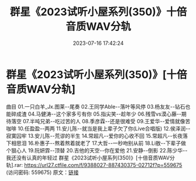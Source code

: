﻿---
title: 群星《2023试听小屋系列(350)》十倍音质WAV分轨
date: 2023-07-16 17:42:24
categories: WAV车载音乐、镜像
tags: 华语中文
---
# 群星《2023试听小屋系列(350)》[十倍音质WAV分轨]

曲目
01.一只白羊_Jx.图莱--尾奏
02.王同学Able--落叶等风停
03.杨友友--钻石也能碎成渣
04.马健涛--这个家多亏有你
05.指尖笑--趁年少
06.残雪vs漠心藤--期待落空
07.半吨兄弟--吃过苦的人
08.季彦霖--还是很难受
09.王爱华--爱情就像苦咖啡
10.任盈盈--两两
11.安儿陈--就当是我上辈子欠了你(Live合唱版)
12.侯泽润--寂寞囚牢
13.安儿陈--荒谬的半生
14.常超凡--爱你的心收不回
15.常超凡--长夜落下相思泪
16.朴惠子--熬着熬着就老了
17.大哲--一秒吻别从前
18.Li敖--下辈子做个狠心人
19.阮妍霏--顶替
20.吉他的天空--你在爱他
21.安静--倒影
22.陈少华--我还没有认真的年轻过
群星《2023试听小屋系列(350)》[十倍音质WAV分轨].rar: https://url27.ctfile.com/f/9388027-887430375-02712f?p=559675
(访问密码: 559675)
原文：[链接](https://blog.sina.com.cn/s/blog_1647c7e76010312pp.html)